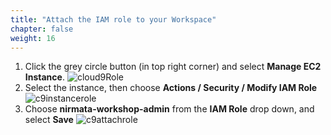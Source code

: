 ```yaml
---
title: "Attach the IAM role to your Workspace"
chapter: false
weight: 16
---
```


1. Click the grey circle button (in top right corner) and select **Manage EC2 Instance**.
![cloud9Role](/images/prerequisites/cloud9-role.png)
1. Select the instance, then choose **Actions / Security / Modify IAM Role**
![c9instancerole](/images/prerequisites/c9instancerole.png)
1. Choose **nirmata-workshop-admin** from the **IAM Role** drop down, and select **Save**
![c9attachrole](/images/prerequisites/c9attachrole.png)
